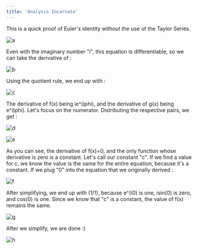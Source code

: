 ```yaml
---
title: 'Analysis Incarnate'
---
```


This is a quick proof of Euler's identity without the use of the Taylor Series. 

![a](https://latex.codecogs.com/png.latex?\dpi{300}&space;\tiny&space;e^{i\phi}&space;=&space;cos&space;\phi&space;&plus;&space;i&space;sin\phi)


Even with the imaginary number "i", this equation is differentiable, so we can take the derivative of :

![b](https://latex.codecogs.com/png.latex?\dpi{300}&space;\tiny&space;f(x)=\frac{e^{i\phi}}{cos\phi&plus;isin\phi})
<!--more-->
Using the quotient rule, we end up with : 

![c](https://latex.codecogs.com/png.latex?\dpi{300}&space;\tiny&space;f\prime(x)=\frac{(cos\phi&plus;isin\phi)ie^{i\phi}-e^{i\phi}(-sin\phi&plus;icos\phi)}{(cos\phi&plus;isin\phi)^{2}})

The derivative of f(x) being ie^(iphi), and the derivative of g(x) being e^(iphi). Let's focus on the numerator. Distributing the respective pairs, we get : 

![d](https://latex.codecogs.com/png.latex?\dpi{300}&space;\tiny&space;=e^{i\phi}(icos\phi-sin\phi&plus;sin\phi-icos\phi))

![e](https://latex.codecogs.com/png.latex?\dpi{300}&space;\tiny&space;=e^{i\phi}(0))

As you can see, the derivative of f(x)=0, and the only function whose derivative is zero is a constant. Let's call our constant "c". If we find a value for c, we know the value is the same for the entire equation, because it's a constant. If we plug "0" into the equation that we originally derived :

![f](https://latex.codecogs.com/png.latex?\dpi{300}&space;\tiny&space;f(0)=\frac&space;{e^{i0}}{cos0&plus;isin0}=\frac{1}{1})

After simplifying, we end up with (1/1), because e^(i0) is one, isin(0) is zero, and cos(0) is one. Since we know that "c" is a constant, the value of f(x) remains the same.

![g](https://latex.codecogs.com/png.latex?\dpi{300}&space;\tiny&space;f(x)=\frac&space;{e^{i\phi}}{cos\phi&plus;isin\phi}=1)

After we simplify, we are done :) 

![h](https://latex.codecogs.com/png.latex?\dpi{300}&space;\tiny&space;e^{i\phi}=cos\phi&plus;isin\phi)